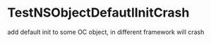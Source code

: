 # TestNSObjectDefautlInitCrash
add default init to some OC object, in different framework will crash
